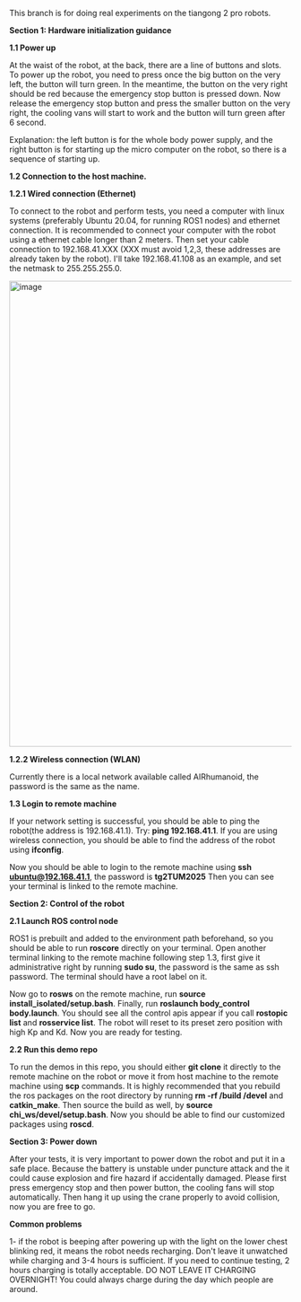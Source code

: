 This branch is for doing real experiments on the tiangong 2 pro robots.

**Section 1: Hardware initialization guidance**

**1.1 Power up**

At the waist of the robot, at the back, there are a line of buttons and slots. To power up the robot, you need to press once the big button on the very left, the button will turn green. In the meantime, the button on the very right should be red because the emergency stop button is pressed down. Now release the emergency stop button and press the smaller button on the very right, the cooling vans will start to work and the button will turn green after 6 second. 

Explanation: the left button is for the whole body power supply, and the right button is for starting up the micro computer on the robot, so there is a sequence of starting up.

**1.2 Connection to the host machine.**

**1.2.1 Wired connection (Ethernet)**

To connect to the robot and perform tests, you need a computer with linux systems (preferably Ubuntu 20.04, for running ROS1 nodes) and ethernet connection. It is recommended to connect your computer with the robot using a ethernet cable longer than 2 meters. Then set your cable connection to 192.168.41.XXX (XXX must avoid 1,2,3, these addresses are already taken by the robot). I'll take 192.168.41.108 as an example, and set the netmask to 255.255.255.0.

<img width="984" height="830" alt="image" src="https://github.com/user-attachments/assets/4da13e3c-9412-4fa8-827e-66576fffdd45" />

**1.2.2 Wireless connection (WLAN)**

Currently there is a local network available called AIRhumanoid, the password is the same as the name.

**1.3 Login to remote machine**

If your network setting is successful, you should be able to ping the robot(the address is 192.168.41.1). Try: **ping 192.168.41.1**. If you are using wireless connection, you should be able to find the address of the robot using **ifconfig**. 

Now you should be able to login to the remote machine using **ssh ubuntu@192.168.41.1**, the password is **tg2TUM2025** Then you can see your terminal is linked to the remote machine.

**Section 2: Control of the robot**

**2.1 Launch ROS control node**

ROS1 is prebuilt and added to the environment path beforehand, so you should be able to run **roscore** directly on your terminal. Open another terminal linking to the remote machine following step 1.3, first give it administrative right by running **sudo su**, the password is the same as ssh password. The terminal should have a root label on it. 

Now go to **rosws** on the remote machine, run **source install_isolated/setup.bash**. Finally, run **roslaunch body_control body.launch**. You should see all the control apis appear if you call **rostopic list** and **rosservice list**. The robot will reset to its preset zero position with high Kp and Kd. Now you are ready for testing.

**2.2 Run this demo repo**

To run the demos in this repo, you should either **git clone** it directly to the remote machine on the robot or move it from host machine to the remote machine using **scp** commands. It is highly recommended that you rebuild the ros packages on the root directory by running **rm -rf /build /devel** and **catkin_make**. Then source the build as well, by **source chi_ws/devel/setup.bash**. Now you should be able to find our customized packages using **roscd**.

**Section 3: Power down**

After your tests, it is very important to power down the robot and put it in a safe place. Because the battery is unstable under puncture attack and the it could cause explosion and fire hazard if accidentally damaged. Please first press emergency stop and then power button, the cooling fans will stop automatically. Then hang it up using the crane properly to avoid collision, now you are free to go.

**Common problems**

1- if the robot is beeping after powering up with the light on the lower chest blinking red, it means the robot needs recharging. Don't leave it unwatched while charging and 3-4 hours is sufficient. If you need to continue testing, 2 hours charging is totally acceptable. DO NOT LEAVE IT CHARGING OVERNIGHT! You could always charge during the day which people are around.
